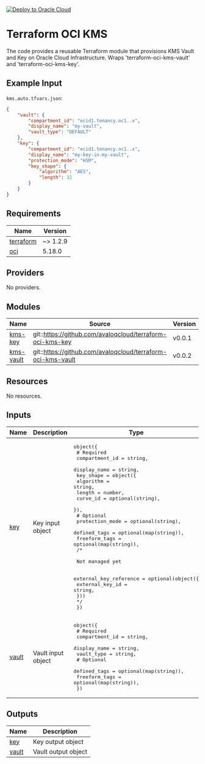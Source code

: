 [![Deploy to Oracle Cloud](https://oci-resourcemanager-plugin.plugins.oci.oraclecloud.com/latest/deploy-to-oracle-cloud.svg)](https://cloud.oracle.com/resourcemanager/stacks/create?zipUrl=https://github.com/josip-stanic/terraform-oci-kms/archive/refs/heads/main.zip)
# Terraform OCI KMS
The code provides a reusable Terraform module that provisions KMS Vault and Key on Oracle Cloud Infrastructure. Wraps 'terraform-oci-kms-vault' and 'terraform-oci-kms-key'.

## Example Input
`kms.auto.tfvars.json`:
```json
{
    "vault": {
        "compartment_id": "ocid1.tenancy.oc1..x",
        "display_name": "my-vault",
        "vault_type": "DEFAULT"
    },
    "key": {
        "compartment_id": "ocid1.tenancy.oc1..x",
        "display_name": "my-key-in-my-vault",
        "protection_mode": "HSM",
        "key_shape": {
            "algorithm": "AES",
            "length": 32
        }
    }
}
```

<!-- BEGIN_TF_DOCS -->
## Requirements

| Name | Version |
|------|---------|
| <a name="requirement_terraform"></a> [terraform](#requirement\_terraform) | ~> 1.2.9 |
| <a name="requirement_oci"></a> [oci](#requirement\_oci) | 5.18.0 |

## Providers

No providers.

## Modules

| Name | Source | Version |
|------|--------|---------|
| <a name="module_kms-key"></a> [kms-key](#module\_kms-key) | git::https://github.com/avaloqcloud/terraform-oci-kms-key | v0.0.1 |
| <a name="module_kms-vault"></a> [kms-vault](#module\_kms-vault) | git::https://github.com/avaloqcloud/terraform-oci-kms-vault | v0.0.2 |

## Resources

No resources.

## Inputs

| Name | Description | Type | Default | Required |
|------|-------------|------|---------|:--------:|
| <a name="input_key"></a> [key](#input\_key) | Key input object | <pre>object({<br>    # Required<br>    compartment_id = string,<br>    display_name   = string,<br>    key_shape = object({<br>      algorithm = string,<br>      length    = number,<br>      curve_id  = optional(string),<br>    }),<br>    # Optional<br>    protection_mode = optional(string),<br>    defined_tags    = optional(map(string)),<br>    freeform_tags   = optional(map(string)),<br>    /*<br><br>      Not managed yet<br><br>    external_key_reference = optional(object({<br>      external_key_id = string,<br>    }))<br>    */<br>  })</pre> | n/a | yes |
| <a name="input_vault"></a> [vault](#input\_vault) | Vault input object | <pre>object({<br>    # Required<br>    compartment_id = string,<br>    display_name   = string,<br>    vault_type     = string,<br>    # Optional<br>    defined_tags  = optional(map(string)),<br>    freeform_tags = optional(map(string)),<br>  })</pre> | n/a | yes |

## Outputs

| Name | Description |
|------|-------------|
| <a name="output_key"></a> [key](#output\_key) | Key output object |
| <a name="output_vault"></a> [vault](#output\_vault) | Vault output object |
<!-- END_TF_DOCS -->
